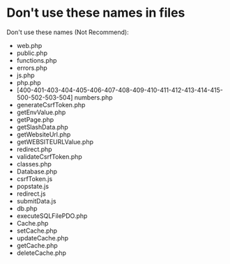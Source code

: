 # Don't use these names in files

Don't use these names (Not Recommend):

* web.php
* public.php
* functions.php
* errors.php
* js.php
* php.php
* \[400-401-403-404-405-406-407-408-409-410-411-412-413-414-415-500-502-503-504] numbers.php
* generateCsrfToken.php
* getEnvValue.php
* getPage.php
* getSlashData.php
* getWebsiteUrl.php
* getWEBSITEURLValue.php
* redirect.php
* validateCsrfToken.php
* classes.php
* Database.php
* csrfToken.js
* popstate.js
* redirect.js
* submitData.js
* db.php
* executeSQLFilePDO.php
* Cache.php
* setCache.php
* updateCache.php
* getCache.php
* deleteCache.php
